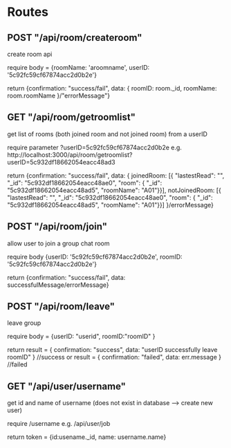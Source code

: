 # Routes

## POST "/api/room/createroom"

create room api

require body = {roomName: 'aroomname', userID: '5c92fc59cf67874acc2d0b2e'}

return {confirmation: "success/fail", data: { roomID: room.\_id, roomName: room.roomName }/"errorMessage"}

## GET "/api/room/getroomlist"

get list of rooms (both joined room and not joined room) from a userID

require parameter ?userID=5c92fc59cf67874acc2d0b2e e.g. http://localhost:3000/api/room/getroomlist?userID=5c932df18662054eacc48ad3

return {confirmation: "success/fail", data: { joinedRoom: [{ "lastestRead": "", "_id": "5c932df18662054eacc48ae0", "room": { "_id": "5c932df18662054eacc48ad5", "roomName": "A01"}}], notJoinedRoom: [{ "lastestRead": "", "_id": "5c932df18662054eacc48ae0", "room": { "_id": "5c932df18662054eacc48ad5", "roomName": "A01"}}] }/errorMessage}

## POST "/api/room/join"

allow user to join a group chat room

require body {userID: '5c92fc59cf67874acc2d0b2e', roomID: '5c92fc59cf67874acc2d0b2e'}

return {confirmation: "success/fail", data: successfulMessage/errorMessage}

## POST "/api/room/leave"

leave group

require body = {userID: "userid", roomID:"roomID" }

return result = { confirmation: "success", data: "userID successfully leave roomID" } //success
or result = { confirmation: "failed", data: err.message } //failed

## GET "/api/user/username"

get id and name of username (does not exist in database --> create new user)

require /username e.g. /api/user/job

return token = {id:usename.\_id, name: username.name}